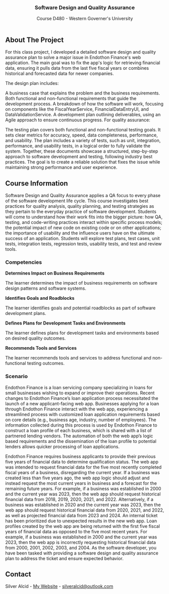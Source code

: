 <a id="readme-top"></a>

<h3 align="center">Software Design and Quality Assurance</h3>

  <p align="center">
    Course D480 - Western Governer's University
    <br />
    <br />
</div>


<!-- ABOUT THE PROJECT -->
## About The Project
For this class project, I developed a detailed software design and quality assurance plan to solve a major issue in Endothon Finance's web application. The main goal was to fix the app's logic for retrieving financial data, ensuring it pulls data from the last five fiscal years or combines historical and forecasted data for newer companies.

The design plan includes:

A business case that explains the problem and the business requirements.
Both functional and non-functional requirements that guide the development process.
A breakdown of how the software will work, focusing on components like the FiscalYearService, FinancialDataEntryUI, and DataValidationService.
A development plan outlining deliverables, using an Agile approach to ensure continuous progress.
For quality assurance:

The testing plan covers both functional and non-functional testing goals.
It sets clear metrics for accuracy, speed, data completeness, performance, and usability.
The plan includes a variety of tests, such as unit, integration, performance, and usability tests, in a logical order to fully validate the system.
Together, these documents showcase a structured, step-by-step approach to software development and testing, following industry best practices. The goal is to create a reliable solution that fixes the issue while maintaining strong performance and user experience. 

## Course Information

Software Design and Quality Assurance applies a QA focus to every phase of the software development life cycle. This course investigates best practices for quality analysis, quality planning, and testing strategies as they pertain to the everyday practice of software development. Students will come to understand how their work fits into the bigger picture: how QA, testing, and code-writing practices interact within specific process models; the potential impact of new code on existing code or on other applications; the importance of usability and the influence users have on the ultimate success of an application. Students will explore test plans, test cases, unit tests, integration tests, regression tests, usability tests, and test and review tools.

### Competencies

**Determines Impact on Business Requirements**

The learner determines the impact of business requirements on software design patterns and software systems.

**Identifies Goals and Roadblocks**

The learner identifies goals and potential roadblocks as part of software development plans.

**Defines Plans for Development Tasks and Environments**

The learner defines plans for development tasks and environments based on desired quality outcomes.

**Recommends Tools and Services**

The learner recommends tools and services to address functional and non-functional testing outcomes.

### Scenario

Endothon Finance is a loan servicing company specializing in loans for small businesses
wishing to expand or improve their operations. Recent changes to Endothon Finance’s loan
application process necessitated the launch of a new applicant-facing web app. Businesses
applying for a loan through Endothon Finance interact with the web app, experiencing a
streamlined process with customized loan application requirements based on core details
(e.g., business age, industry, number of employees). The information collected during this
process is used by Endothon Finance to construct a loan profile of each business, which is
shared with a list of partnered lending vendors. The automation of both the web app’s logic based requirements and the dissemination of the loan profile to potential lenders allows
quicker processing of loan applications.

Endothon Finance requires business applicants to provide their previous five years of
financial data to determine qualification status. The web app was intended to request
financial data for the five most recently completed fiscal years of a business, disregarding
the current year. If a business was created less than five years ago, the web app logic
should adjust and instead request the most current years in business and a forecast for the
remaining future years. For example, if a business was established in 2000 and the current
year was 2023, then the web app should request historical financial data from 2018, 2019,
2020, 2021, and 2022. Alternatively, if a business was established in 2020 and the current
year was 2023, then the web app should request historical financial data from 2020, 2021,
and 2022, as well as projected financial data from 2023 and 2024.
An internal ticket has been prioritized due to unexpected results in the new web app. Loan
profiles created by the web app are being returned with the first five fiscal years of financial
data as opposed to the five most recent years. For example, if a business was established in
2000 and the current year was 2023, then the web app is incorrectly requesting historical
financial data from 2000, 2001, 2002, 2003, and 2004. As the software developer, you have
been tasked with providing a software design and quality assurance plan to address the
ticket and ensure expected behavior.



<!-- CONTACT -->
## Contact

Silver Alcid - [My Website](https://silveralcid.com) - silveralcid@outlook.com
